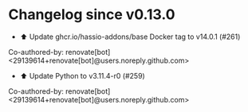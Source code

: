 # Changelog since v0.13.0
- ⬆️ Update ghcr.io/hassio-addons/base Docker tag to v14.0.1 (#261)

Co-authored-by: renovate[bot] <29139614+renovate[bot]@users.noreply.github.com> 
- ⬆️ Update Python to v3.11.4-r0 (#259)

Co-authored-by: renovate[bot] <29139614+renovate[bot]@users.noreply.github.com> 
